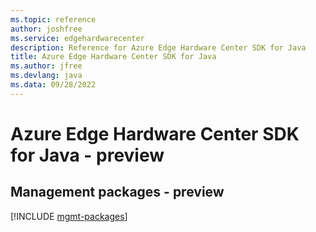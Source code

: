 ```yaml
---
ms.topic: reference
author: joshfree
ms.service: edgehardwarecenter
description: Reference for Azure Edge Hardware Center SDK for Java
title: Azure Edge Hardware Center SDK for Java
ms.author: jfree
ms.devlang: java
ms.data: 09/28/2022
---
```

# Azure Edge Hardware Center SDK for Java - preview

## Management packages - preview
[!INCLUDE [mgmt-packages](edge-hardware-center-mgmt-index.md)]